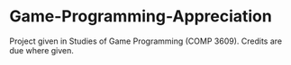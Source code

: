 # Game-Programming-Appreciation
Project given in Studies of Game Programming (COMP 3609). Credits are due where given.
